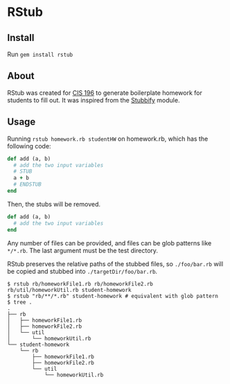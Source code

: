 # RStub

## Install
Run `gem install rstub`

## About
RStub was created for [CIS 196](http://www.seas.upenn.edu/~cis196/) to generate
boilerplate homework for students to fill out. It was inspired from the
[Stubbify](https://github.com/isibner/stubbify) module.

## Usage
Running `rstub homework.rb studentHW` on homework.rb, which has the following
code:
```ruby
def add (a, b)
  # add the two input variables
  # STUB
  a + b
  # ENDSTUB
end
```

Then, the stubs will be removed.
```ruby
def add (a, b)
  # add the two input variables
end
```

Any number of files can be provided, and files can be glob patterns like `*/*.rb`.
The last argument must be the test directory.

RStub preserves the relative paths of the stubbed files, so `./foo/bar.rb` will
be copied and stubbed into `./targetDir/foo/bar.rb`.

```
$ rstub rb/homeworkFile1.rb rb/homeworkFile2.rb rb/util/homeworkUtil.rb student-homework
$ rstub "rb/**/*.rb" student-homework # equivalent with glob pattern
$ tree .
.
├── rb
│   ├── homeworkFile1.rb
│   ├── homeworkFile2.rb
│   └── util
│       └── homeworkUtil.rb
└── student-homework
    └── rb
        ├── homeworkFile1.rb
        ├── homeworkFile2.rb
        └── util
            └── homeworkUtil.rb
```

